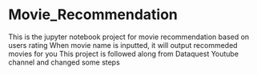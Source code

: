 # Movie_Recommendation

This is the jupyter notebook project for movie recommendation based on users rating
When movie name is inputted, it will output recommeded movies for you
This project is followed along from Dataquest Youtube channel and changed some steps 

